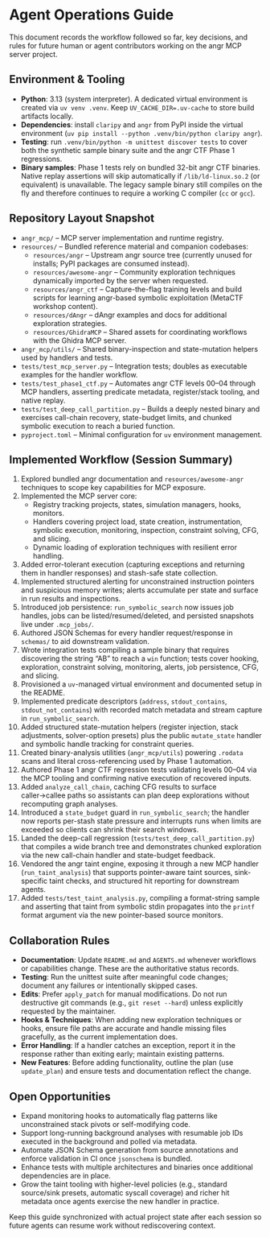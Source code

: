 # Agent Operations Guide

This document records the workflow followed so far, key decisions, and rules
for future human or agent contributors working on the angr MCP server project.

## Environment & Tooling

- **Python**: 3.13 (system interpreter). A dedicated virtual environment is
  created via `uv venv .venv`. Keep `UV_CACHE_DIR=.uv-cache` to store build
  artifacts locally.
- **Dependencies**: install `claripy` and `angr` from PyPI inside the virtual
  environment (`uv pip install --python .venv/bin/python claripy angr`).
- **Testing**: run `.venv/bin/python -m unittest discover tests` to cover both
  the synthetic sample binary suite and the angr CTF Phase 1 regressions.
- **Binary samples**: Phase 1 tests rely on bundled 32-bit angr CTF binaries.
  Native replay assertions will skip automatically if `/lib/ld-linux.so.2`
  (or equivalent) is unavailable. The legacy sample binary still compiles on
  the fly and therefore continues to require a working C compiler (`cc` or
  `gcc`).

## Repository Layout Snapshot

- `angr_mcp/` – MCP server implementation and runtime registry.
- `resources/` – Bundled reference material and companion codebases:
  - `resources/angr` – Upstream angr source tree (currently unused for installs;
    PyPI packages are consumed instead).
  - `resources/awesome-angr` – Community exploration techniques dynamically
    imported by the server when requested.
  - `resources/angr_ctf` – Capture-the-flag training levels and build scripts
    for learning angr-based symbolic exploitation (MetaCTF workshop content).
  - `resources/dAngr` – dAngr examples and docs for additional exploration
    strategies.
  - `resources/GhidraMCP` – Shared assets for coordinating workflows with the
    Ghidra MCP server.
- `angr_mcp/utils/` – Shared binary-inspection and state-mutation helpers used
  by handlers and tests.
- `tests/test_mcp_server.py` – Integration tests; doubles as executable examples
  for the handler workflow.
- `tests/test_phase1_ctf.py` – Automates angr CTF levels 00–04 through MCP
  handlers, asserting predicate metadata, register/stack tooling, and native
  replay.
- `tests/test_deep_call_partition.py` – Builds a deeply nested binary and
  exercises call-chain recovery, state-budget limits, and chunked symbolic
  execution to reach a buried function.
- `pyproject.toml` – Minimal configuration for `uv` environment management.

## Implemented Workflow (Session Summary)

1. Explored bundled angr documentation and `resources/awesome-angr` techniques to scope key
   capabilities for MCP exposure.
2. Implemented the MCP server core:
   - Registry tracking projects, states, simulation managers, hooks, monitors.
   - Handlers covering project load, state creation, instrumentation, symbolic
     execution, monitoring, inspection, constraint solving, CFG, and slicing.
   - Dynamic loading of exploration techniques with resilient error handling.
3. Added error-tolerant execution (capturing exceptions and returning them in
   handler responses) and stash-safe state collection.
4. Implemented structured alerting for unconstrained instruction pointers and
   suspicious memory writes; alerts accumulate per state and surface in run
   results and inspections.
5. Introduced job persistence: `run_symbolic_search` now issues job handles,
   jobs can be listed/resumed/deleted, and persisted snapshots live under
   `.mcp_jobs/`.
6. Authored JSON Schemas for every handler request/response in `schemas/` to
   aid downstream validation.
7. Wrote integration tests compiling a sample binary that requires discovering
   the string “AB” to reach a `win` function; tests cover hooking, exploration,
   constraint solving, monitoring, alerts, job persistence, CFG, and slicing.
8. Provisioned a `uv`-managed virtual environment and documented setup in the
   README.
9. Implemented predicate descriptors (`address`, `stdout_contains`,
   `stdout_not_contains`) with recorded match metadata and stream capture in
   `run_symbolic_search`.
10. Added structured state-mutation helpers (register injection, stack
    adjustments, solver-option presets) plus the public `mutate_state` handler
    and symbolic handle tracking for constraint queries.
11. Created binary-analysis utilities (`angr_mcp/utils`) powering `.rodata`
    scans and literal cross-referencing used by Phase 1 automation.
12. Authored Phase 1 angr CTF regression tests validating levels 00–04 via the
    MCP tooling and confirming native execution of recovered inputs.
13. Added `analyze_call_chain`, caching CFG results to surface caller→callee
    paths so assistants can plan deep explorations without recomputing graph
    analyses.
14. Introduced a `state_budget` guard in `run_symbolic_search`; the handler now
    reports per-stash state pressure and interrupts runs when limits are
    exceeded so clients can shrink their search windows.
15. Landed the deep-call regression (`tests/test_deep_call_partition.py`) that
    compiles a wide branch tree and demonstrates chunked exploration via the
    new call-chain handler and state-budget feedback.
16. Vendored the angr taint engine, exposing it through a new MCP handler
    (`run_taint_analysis`) that supports pointer-aware taint sources,
    sink-specific taint checks, and structured hit reporting for downstream
    agents.
17. Added `tests/test_taint_analysis.py`, compiling a format-string sample and
    asserting that taint from symbolic stdin propagates into the `printf`
    format argument via the new pointer-based source monitors.

## Collaboration Rules

- **Documentation**: Update `README.md` and `AGENTS.md` whenever workflows or
  capabilities change. These are the authoritative status records.
- **Testing**: Run the unittest suite after meaningful code changes; document
  any failures or intentionally skipped cases.
- **Edits**: Prefer `apply_patch` for manual modifications. Do not run
  destructive git commands (e.g., `git reset --hard`) unless explicitly
  requested by the maintainer.
- **Hooks & Techniques**: When adding new exploration techniques or hooks,
  ensure file paths are accurate and handle missing files gracefully, as the
  current implementation does.
- **Error Handling**: If a handler catches an exception, report it in the
  response rather than exiting early; maintain existing patterns.
- **New Features**: Before adding functionality, outline the plan (use
  `update_plan`) and ensure tests and documentation reflect the change.

## Open Opportunities

- Expand monitoring hooks to automatically flag patterns like unconstrained
  stack pivots or self-modifying code.
- Support long-running background analyses with resumable job IDs executed in
  the background and polled via metadata.
- Automate JSON Schema generation from source annotations and enforce
  validation in CI once `jsonschema` is bundled.
- Enhance tests with multiple architectures and binaries once additional
  dependencies are in place.
- Grow the taint tooling with higher-level policies (e.g., standard source/sink
  presets, automatic syscall coverage) and richer hit metadata once agents
  exercise the new handler in practice.

Keep this guide synchronized with actual project state after each session so
future agents can resume work without rediscovering context.
